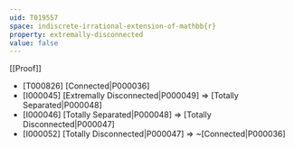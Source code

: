 ```yaml
---
uid: T019557
space: indiscrete-irrational-extension-of-mathbb{r}
property: extremally-disconnected
value: false
---
```

[[Proof]]

* [T000826] [Connected|P000036]
* [I000045] [Extremally Disconnected|P000049] => [Totally Separated|P000048]
* [I000046] [Totally Separated|P000048] => [Totally Disconnected|P000047]
* [I000052] [Totally Disconnected|P000047] => ~[Connected|P000036]


